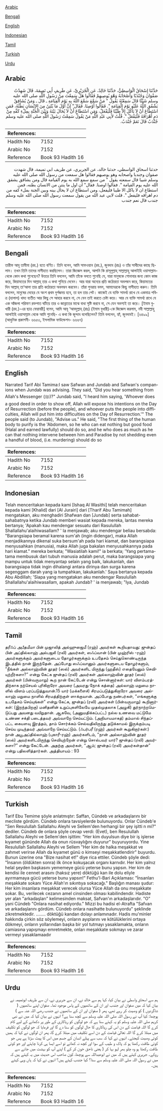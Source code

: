 [Arabic](#arabic)

[Bengali](#bengali)

[English](#english)

[Indonesian](#indonesian)

[Tamil](#tamil)

[Turkish](#turkish)

[Urdu](#urdu)

## Arabic


<div dir="rtl" lang="ar" style={{fontSize:'larger',backgroundColor:'#f8f9fa',padding:20}}>
حَدَّثَنَا إِسْحَاقُ الْوَاسِطِيُّ، حَدَّثَنَا خَالِدٌ، عَنِ الْجُرَيْرِيِّ، عَنِ طَرِيفٍ أَبِي تَمِيمَةَ، قَالَ شَهِدْتُ صَفْوَانَ وَجُنْدَبًا وَأَصْحَابَهُ وَهْوَ يُوصِيهِمْ فَقَالُوا هَلْ سَمِعْتَ مِنْ رَسُولِ اللَّهِ صلى الله عليه وسلم شَيْئًا قَالَ سَمِعْتُهُ يَقُولُ ‏"‏ مَنْ سَمَّعَ سَمَّعَ اللَّهُ بِهِ يَوْمَ الْقِيَامَةِ ـ قَالَ ـ وَمَنْ يُشَاقِقْ يَشْقُقِ اللَّهُ عَلَيْهِ يَوْمَ الْقِيَامَةِ ‏"‏‏.‏ فَقَالُوا أَوْصِنَا‏.‏ فَقَالَ‏"‏ إِنَّ أَوَّلَ مَا يُنْتِنُ مِنَ الإِنْسَانِ بَطْنُهُ، فَمَنِ اسْتَطَاعَ أَنْ لاَ يَأْكُلَ إِلاَّ طَيِّبًا فَلْيَفْعَلْ، وَمَنِ اسْتَطَاعَ أَنْ لاَ يُحَالَ بَيْنَهُ وَبَيْنَ الْجَنَّةِ بِمِلْءِ كَفِّهِ مِنْ دَمٍ أَهْرَاقَهُ فَلْيَفْعَلْ ‏"‏‏.‏ قُلْتُ لأَبِي عَبْدِ اللَّهِ مَنْ يَقُولُ سَمِعْتُ رَسُولَ اللَّهِ صلى الله عليه وسلم جُنْدَبٌ قَالَ نَعَمْ جُنْدَبٌ‏.‏
</div>
<div style={{backgroundColor:'#f8f9fa',padding:20, marginBottom: 10}}><table> <thead> <tr> <th>References:</th> <th></th> </tr> </thead> <tbody><tr><td>Hadith No</td><td>7152</td></tr><tr><td>Arabic No</td><td>7152</td></tr><tr><td>Reference</td><td>Book 93 Hadith 16</td></tr></tbody></table></div>


<div dir="rtl" lang="ar" style={{fontSize:'larger',backgroundColor:'#f8f9fa',padding:20}}>
حدثنا اسحاق الواسطي، حدثنا خالد، عن الجريري، عن طريف ابي تميمة، قال شهدت صفوان وجندبا واصحابه وهو يوصيهم فقالوا هل سمعت من رسول الله صلى الله عليه وسلم شييا قال سمعته يقول " من سمع سمع الله به يوم القيامة قال ومن يشاقق يشقق الله عليه يوم القيامة ". فقالوا اوصنا. فقال" ان اول ما ينتن من الانسان بطنه، فمن استطاع ان لا ياكل الا طيبا فليفعل، ومن استطاع ان لا يحال بينه وبين الجنة بملء كفه من دم اهراقه فليفعل ". قلت لابي عبد الله من يقول سمعت رسول الله صلى الله عليه وسلم جندب قال نعم جندب
</div>
<div style={{backgroundColor:'#f8f9fa',padding:20, marginBottom: 10}}><table> <thead> <tr> <th>References:</th> <th></th> </tr> </thead> <tbody><tr><td>Hadith No</td><td>7152</td></tr><tr><td>Arabic No</td><td>7152</td></tr><tr><td>Reference</td><td>Book 93 Hadith 16</td></tr></tbody></table></div>

## Bengali


<div dir="ltr" lang="bn" style={{fontSize:'larger',backgroundColor:'#f8f9fa',padding:20}}>
তারীফ আবূ তামীমা (রহ.) হতে বর্ণিত। তিনি বলেন, আমি সাফওয়ান (রহ.), জুনদাব (রাঃ) ও তাঁর সাথীদের কাছে ছিলাম। তখন তিনি তাদের নাসীহাত করছিলেন। তারা জিজ্ঞেস করল, আপনি কি রাসূলুল্লাহ্ সাল্লাল্লাহু আলাইহি ওয়াসাল্লাম- থেকে কোন কথা শুনেছেন? উত্তরে তিনি বললেন, আমি তাঁকে বলতে শুনেছি যে, যারা মানুষকে শোনাবার জন্য কোন কাজ করে, কিয়ামতের দিন আল্লাহ্ তার এ কথা শুনিয়ে দেবেন। আর যারা অন্যের প্রতি কঠোরতা অবলম্বন করে, কিয়ামতের দিন আল্লাহ্ তা‘আলা তার প্রতি কঠোরতা অবলম্বন করবেন। তাঁরা পুনরায় বলল, আমাদেরকে কিছু নাসীহাত করুন। তিনি বললেন, মানুষের দেহের যে অংশ প্রথম দুর্গন্ধময় হবে, তা হল তার পেট। কাজেই যে ব্যক্তি সামর্থ্য রাখে যে একমাত্র পবিত্র (হালাল) খাদ্য ব্যতীত আর কিছু সে আহার করবে না, সে যেন তাই করতে চেষ্টা করে। আর যে ব্যক্তি সামর্থ্য রাখে যে এক আঁজলা পরিমাণ রক্তপাত ঘটিয়ে তার ও জান্নাতের মাঝে বাধা সৃষ্টি করবে না, সে যেন অবশ্যই তা করে। [ইমাম বুখারী (রহ.)-এর ছাত্র ফেরাবরী] বলেন, আমি আবূ ‘আবদুল্লাহ্ (রাঃ) (ইমাম বুখারী)-কে জিজ্ঞেস করলাম, নবী সাল্লাল্লাহু আলাইহি ওয়াসাল্লাম থেকে আমি শুনেছি- এ কথা কি জুন্দাব বলেছিলেন? তিনি বললেন, হ্যাঁ, জুনদাবই। [৬৪৯৯] (আধুনিক প্রকাশনী- ৬৬৫৩, ইসলামিক ফাউন্ডেশন- ৬৬৬৭)
</div>
<div style={{backgroundColor:'#f8f9fa',padding:20, marginBottom: 10}}><table> <thead> <tr> <th>References:</th> <th></th> </tr> </thead> <tbody><tr><td>Hadith No</td><td>7152</td></tr><tr><td>Arabic No</td><td>7152</td></tr><tr><td>Reference</td><td>Book 93 Hadith 16</td></tr></tbody></table></div>

## English


<div dir="ltr" lang="en" style={{fontSize:'larger',backgroundColor:'#f8f9fa',padding:20}}>
Narrated Tarif Abi Tamima:I saw Safwan and Jundab and Safwan's companions when Jundab was advising. They said, "Did you hear something from Allah's Messenger (ﷺ)?" Jundab said, "I heard him saying, 'Whoever does a good deed in order to show off, Allah will expose his intentions on the Day of Resurrection (before the people), and whoever puts the people into difficulties, Allah will put him into difficulties on the Day of Resurrection.'" The people said (to Jundab), "Advise us." He said, "The first thing of the human body to purify is the 'Abdomen, so he who can eat nothing but good food (Halal and earned lawfully) should do so, and he who does as much as he can that nothing intervene between him and Paradise by not shedding even a handful of blood, (i.e. murdering) should do so
</div>
<div style={{backgroundColor:'#f8f9fa',padding:20, marginBottom: 10}}><table> <thead> <tr> <th>References:</th> <th></th> </tr> </thead> <tbody><tr><td>Hadith No</td><td>7152</td></tr><tr><td>Arabic No</td><td>7152</td></tr><tr><td>Reference</td><td>Book 93 Hadith 16</td></tr></tbody></table></div>

## Indonesian


<div dir="ltr" lang="id" style={{fontSize:'larger',backgroundColor:'#f8f9fa',padding:20}}>
Telah menceritakan kepada kami [Ishaq Al Wasithi] telah menceritakan kepada kami [Khalid] dari [Al Jurairi] dari [Tharif Abu Tamimah] mengatakan, aku menghadiri Shafwan dan [Jundab] serta sahabat-sahabatnya ketika Jundab memberi wasiat kepada mereka, lantas mereka bertanya; 'Apakah kau mendengar sesuatu dari Rasulullah Shallallahu'alaihiwasallam? ' Ia menjawab; aku mendengar beliau bersabda: "Barangsiapa beramal karena sum'ah (ingin didengar), maka Allah menjadikannya dikenal suka bersum'ah pada hari kiamat, dan barangsiapa menyusahkan (manusia), maka Allah juga bakalan menyusahkannya pada hari kiamat." mereka berkata; "Wasiatilah kami!" ia berkata; 'Yang pertama-tama membusuk dari tubuh manusia adalah perut, maka barangsiapa yang mampu untuk tidak menyantap selain yang baik, lakukanlah, dan barangsiapa tidak ingin dihalangi antara dirinya dan surga karena segenggam darah yang ia tumpahkan, lakukanlah.' Saya bertanya kepada Abu Abdillah; 'Siapa yang mengatakan aku mendengar Rasulullah Shallallahu'alaihiwasallam, apakah Jundab? ' ia menjawab; "Iya, Jundab
</div>
<div style={{backgroundColor:'#f8f9fa',padding:20, marginBottom: 10}}><table> <thead> <tr> <th>References:</th> <th></th> </tr> </thead> <tbody><tr><td>Hadith No</td><td>7152</td></tr><tr><td>Arabic No</td><td>7152</td></tr><tr><td>Reference</td><td>Book 93 Hadith 16</td></tr></tbody></table></div>

## Tamil


<div dir="ltr" lang="ta" style={{fontSize:'larger',backgroundColor:'#f8f9fa',padding:20}}>
தரீஃப் அபீதமீமா பின் முஜாலித் அல்ஹுஜைமீ (ரஹ்) அவர்கள் கூறியதாவது: ஜுன்தப் பின் அப்தில்லாஹ் அல்பஜலீ (ரலி) அவர்கள், ஸஃப்வான் (பின் முஹ்ரிஸ் -ரஹ்) அவர்களுக்கும் அவர்களுடைய தோழர்களுக்கும் உபதேசம் செய்துகொண்டிருந்த இடத்தில் நான் இருந்தேன். அப்போது ஸஃப்வானும் அவர்களுடைய தோழர்களும், “நீங்கள் அல்லாஹ்வின் தூதர் (ஸல்) அவர்களிட மிருந்து (ஹதீஸ்) எதையேனும் செவியுற்றீர்களா?” என்று கேட்க ஜுன்தப் (ரலி) அவர்கள் அல்லாஹ்வின் தூதர் (ஸல்) அவர்கள் (பின்வருமாறு) கூற நான் கேட்டேன் என்று சொன்னார்கள்: யார் விளம்பரத்திற்காக நற்செயல் புரிகிறாரோ அவரை (அவரது நோக் கத்தை) அல்லாஹ் மறுமை நாளில் விளம் பரப்படுத்துவான்.15 யார் (மக்களைச்) சிரமப்படுத்துகிறாரோ அவரை அல்லாஹ் மறுமை நாளில் சிரமத்திற்குள் ளாக்குவான். அப்போது நண்பர்கள், “எங்களுக்கு உபதேசம் செய்யுங்கள்” என்று கேட்க, ஜுன்தப் (ரலி) அவர்கள் (பின்வருமாறு) கூறினார்கள்: (இறந்தபிறகு) மனிதனின் உறுப்புகளிலேயே முதல்முதலாக (அழுகி) துர்நாற்றமெடுப்பது அவனது வயிறுதான். ஆகவே, (அனுமதிக்கப்பட்ட) நல்ல உணவை மட்டுமே உண்ண சக்தி படைத்தவர் அவ்வாறே செய்யட்டும். (அநியாயமாகத்) தம்மால் சிந்தப்பட்ட கையளவு இரத்தம், தாம் சொர்க்கம் செல்வதிலிருந்து தடுக்காமல் இருக்கும்படி செய்ய முடிந்தவர் அவ்வாறே செய்யட்டும். (ஃபர்பரீ (ரஹ்) அவர்கள் கூறுகிறார்கள்:) நான் அபூஅப்தில்லாஹ் (புகாரீ-ரஹ்) அவர்களிடம், “நான் அல்லாஹ்வின் தூதர் (ஸல்) அவர்களிடமிருந்து செவியுற்றேன் என்று சொல்பவர் யார்? ஜுன்தப் (ரலி) அவர்களா?” என்று கேட்டேன். அதற்கு அவர்கள், “ஆம்; ஜுன்தப் (ரலி) அவர்கள்தான்” என்று பதிலளித்தார்கள். அத்தியாயம் : 93
</div>
<div style={{backgroundColor:'#f8f9fa',padding:20, marginBottom: 10}}><table> <thead> <tr> <th>References:</th> <th></th> </tr> </thead> <tbody><tr><td>Hadith No</td><td>7152</td></tr><tr><td>Arabic No</td><td>7152</td></tr><tr><td>Reference</td><td>Book 93 Hadith 16</td></tr></tbody></table></div>

## Turkish


<div dir="ltr" lang="tr" style={{fontSize:'larger',backgroundColor:'#f8f9fa',padding:20}}>
Tarif Ebu Temime şöyle anlatmıştır: Saffan, Cündeb ve arkadaşlarını bir mecliste gördüm. Cündeb onlara tavsiyelerde bulunuyordu. Onlar Cündeb'e "Sen Resulullah Sallallahu Aleyhi ve Sellem'den herhangi bir şey işitti n mi?" dediler. Cündeb de onlara şöyle cevap verdi: (Evet), ben Resulullah Sallallahu Aleyhi ve Sellem'den işittim: "Her kim duyulsun diye bir iş işlerse kıyamet gününde Allah da onun rüsvaylığını duyurur" buyuruyordu. Yine Resulullah Sallallahu Aleyhi ve Sellem "Her kim de halka meşakkat ve zahmet verirse Allah da kıyamet günü o kimseyi meşakkatlendirir" buyurdu. Bunun üzerine ona "Bize nasihat et!" diye rica ettiler. Cündeb şöyle dedi: "İnsanın (öldükten sonra) ilk önce kokuşacak organı karnıdır. Her kim yalnız helal şeyden başkasını yememeye gücü yeterse bunu yapsın. Her kim de kendisi ile cennet arasını (haksız yere) döktüğü kan ile dolu eliyle ayırmamaya gücü yeterse bunu yapsın!" Fethu'l-Bari Açıklaması: "İnsanları meşakkate sokanı Yüce Allah'ın sıkıntıya sokacağı." Başlığın manası şudur: Her kim insanlara meşakkat verecek olursa Yüce Allah da onu meşakkate sokar. Bu, verilecek cezanın amel cinsinden olması kabilindendir. Hadiste yer alan "arkadaşları" kelimesinden maksat, Safvan'ın arkadaşlarıdır. "O" yani Cündeb "Onlara nasihat ediyordu." Mizzi bu hadisi el-Atrafta "Safvan ve arkadaşlarını gördüm. Cündeb onlara nasihatte bulunuyordu" şeklinde zikretmektedir. ........ döktüğü kandan dolayı anlamınadır. Hadis mu'minler hakkında çirkin söz söylemeyi, onların ayıplarını ve kötülüklerini ortaya dökmeyi, onların yollarından başka bir yol tutmayı yasaklamakta, onların camiasına yapışmayı emretmekte, onları meşakkate sokmayı ve zarar vermeyi yasaklamaadır
</div>
<div style={{backgroundColor:'#f8f9fa',padding:20, marginBottom: 10}}><table> <thead> <tr> <th>References:</th> <th></th> </tr> </thead> <tbody><tr><td>Hadith No</td><td>7152</td></tr><tr><td>Arabic No</td><td>7152</td></tr><tr><td>Reference</td><td>Book 93 Hadith 16</td></tr></tbody></table></div>

## Urdu


<div dir="rtl" lang="ur" style={{fontSize:'larger',backgroundColor:'#f8f9fa',padding:20}}>
ہم سے اسحاق واسطی نے بیان کیا، کہا ہم سے خالد نے، ان سے جریری نے، ان سے ظریف ابوتمیمہ نے بیان کیا کہ میں صفوان اور جندب اور ان کے ساتھیوں کے پاس موجود تھا۔ صفوان اپنے ساتھیوں ( شاگردوں ) کو وصیت کر رہے تھے، پھر ( صفوان اور ان کے ساتھیوں نے جندب رضی اللہ عنہ سے ) پوچھا: کیا آپ نے رسول اللہ صلی اللہ علیہ وسلم سے کچھ سنا ہے؟ انہوں نے بیان کیا کہ میں نے نبی کریم صلی اللہ علیہ وسلم کو یہ کہتے سنا ہے کہ جو لوگوں کو ریاکاری کے طور پر دکھانے کے لیے کام کرے گا اللہ قیامت کے دن اس کی ریاکاری کا حال لوگوں کو سنا دے گا اور فرمایا کہ جو لوگوں کو تکلیف میں مبتلا کرے گا اللہ تعالیٰ قیامت کے دن اسے تکلیف میں مبتلا کرے گا، پھر ان لوگوں نے کہا کہ ہمیں کوئی وصیت کیجئے۔ انہوں نے کہا کہ سب سے پہلے انسان کے جسم میں اس کا پیٹ سڑتا ہے پس جو کوئی طاقت رکھتا ہو کہ پاک و طیب کے سوا اور کچھ نہ کھائے تو اسے ایسا ہی کرنا چاہئے اور جو کوئی طاقت رکھتا ہو وہ چلو بھر لہو بہا کر ( یعنی ناحق خون کر کے ) اپنے آپ کو بہشت میں جانے سے روکے۔ جریری کہتے ہیں کہ میں نے ابوعبداللہ سے پوچھا، کون صاحب اس حدیث میں یہ کہتے ہیں کہ میں نے رسول اللہ صلی اللہ علیہ وسلم سے سنا؟ کیا جندب کہتے ہیں؟ انہوں نے کہا کہ ہاں وہی کہتے ہیں۔
</div>
<div style={{backgroundColor:'#f8f9fa',padding:20, marginBottom: 10}}><table> <thead> <tr> <th>References:</th> <th></th> </tr> </thead> <tbody><tr><td>Hadith No</td><td>7152</td></tr><tr><td>Arabic No</td><td>7152</td></tr><tr><td>Reference</td><td>Book 93 Hadith 16</td></tr></tbody></table></div>